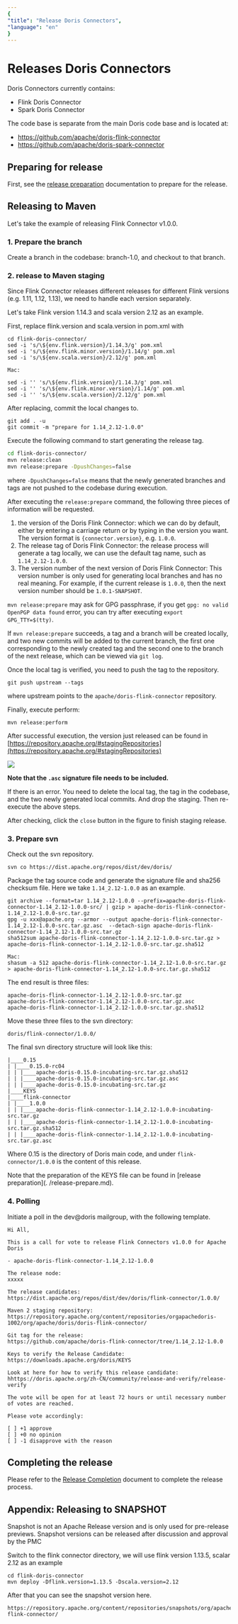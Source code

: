 ```yaml
---
{
"title": "Release Doris Connectors",
"language": "en"
}
---
```


<!-- 
Licensed to the Apache Software Foundation (ASF) under one
or more contributor license agreements.  See the NOTICE file
distributed with this work for additional information
regarding copyright ownership.  The ASF licenses this file
to you under the Apache License, Version 2.0 (the
"License"); you may not use this file except in compliance
with the License.  You may obtain a copy of the License at

  http://www.apache.org/licenses/LICENSE-2.0

Unless required by applicable law or agreed to in writing,
software distributed under the License is distributed on an
"AS IS" BASIS, WITHOUT WARRANTIES OR CONDITIONS OF ANY
KIND, either express or implied.  See the License for the
specific language governing permissions and limitations
under the License.
-->

# Releases Doris Connectors

Doris Connectors currently contains:

* Flink Doris Connector
* Spark Doris Connector

The code base is separate from the main Doris code base and is located at:

- https://github.com/apache/doris-flink-connector
- https://github.com/apache/doris-spark-connector

## Preparing for release

First, see the [release preparation](./release-prepare.md) documentation to prepare for the release.

## Releasing to Maven

Let's take the example of releasing Flink Connector v1.0.0.

### 1. Prepare the branch

Create a branch in the codebase: branch-1.0, and checkout to that branch.

### 2. release to Maven staging

Since Flink Connector releases different releases for different Flink versions (e.g. 1.11, 1.12, 1.13), we need to handle each version separately.

Let's take Flink version 1.14.3 and scala version 2.12 as an example.

First, replace flink.version and scala.version in pom.xml with

```
cd flink-doris-connector/
sed -i 's/\${env.flink.version}/1.14.3/g' pom.xml
sed -i 's/\${env.flink.minor.version}/1.14/g' pom.xml
sed -i 's/\${env.scala.version}/2.12/g' pom.xml

Mac:

sed -i '' 's/\${env.flink.version}/1.14.3/g' pom.xml
sed -i '' 's/\${env.flink.minor.version}/1.14/g' pom.xml
sed -i '' 's/\${env.scala.version}/2.12/g' pom.xml
```

After replacing, commit the local changes to.

```
git add . -u
git commit -m "prepare for 1.14_2.12-1.0.0"
```

Execute the following command to start generating the release tag.

```bash
cd flink-doris-connector/
mvn release:clean
mvn release:prepare -DpushChanges=false
```

where `-DpushChanges=false` means that the newly generated branches and tags are not pushed to the codebase during execution.

After executing the `release:prepare` command, the following three pieces of information will be requested.

1. the version of the Doris Flink Connector: which we can do by default, either by entering a carriage return or by typing in the version you want. The version format is `{connector.version}`, e.g. `1.0.0`.
2. The release tag of Doris Flink Connector: the release process will generate a tag locally, we can use the default tag name, such as `1.14_2.12-1.0.0`.
3. The version number of the next version of Doris Flink Connector: This version number is only used for generating local branches and has no real meaning. For example, if the current release is `1.0.0`, then the next version number should be `1.0.1-SNAPSHOT`.

`mvn release:prepare` may ask for GPG passphrase, if you get `gpg: no valid OpenPGP data found` error, you can try after executing `export GPG_TTY=$(tty)`.

If `mvn release:prepare` succeeds, a tag and a branch will be created locally, and two new commits will be added to the current branch, the first one corresponding to the newly created tag and the second one to the branch of the next release, which can be viewed via `git log`.

Once the local tag is verified, you need to push the tag to the repository.

`git push upstream --tags`

where upstream points to the `apache/doris-flink-connector` repository.

Finally, execute perform:

```
mvn release:perform
```

After successful execution, the version just released can be found in [https://repository.apache.org/#stagingRepositories](https://repository.apache.org/#stagingRepositories)

![](/docs/images/staging-repositories.png)

**Note that the `.asc` signature file needs to be included.**

If there is an error. You need to delete the local tag, the tag in the codebase, and the two newly generated local commits. And drop the staging. Then re-execute the above steps.

After checking, click the `close` button in the figure to finish staging release.

### 3. Prepare svn

Check out the svn repository.

```
svn co https://dist.apache.org/repos/dist/dev/doris/
```

Package the tag source code and generate the signature file and sha256 checksum file. Here we take `1.14_2.12-1.0.0` as an example.

```
git archive --format=tar 1.14_2.12-1.0.0 --prefix=apache-doris-flink-connector-1.14_2.12-1.0.0-src/ | gzip > apache-doris-flink-connector-1.14_2.12-1.0.0-src.tar.gz
gpg -u xxx@apache.org --armor --output apache-doris-flink-connector-1.14_2.12-1.0.0-src.tar.gz.asc  --detach-sign apache-doris-flink-connector-1.14_2.12-1.0.0-src.tar.gz
sha512sum apache-doris-flink-connector-1.14_2.12-1.0.0-src.tar.gz > apache-doris-flink-connector-1.14_2.12-1.0.0-src.tar.gz.sha512

Mac:
shasum -a 512 apache-doris-flink-connector-1.14_2.12-1.0.0-src.tar.gz > apache-doris-flink-connector-1.14_2.12-1.0.0-src.tar.gz.sha512
```

The end result is three files:

```
apache-doris-flink-connector-1.14_2.12-1.0.0-src.tar.gz
apache-doris-flink-connector-1.14_2.12-1.0.0-src.tar.gz.asc
apache-doris-flink-connector-1.14_2.12-1.0.0-src.tar.gz.sha512
```

Move these three files to the svn directory:

```
doris/flink-connector/1.0.0/
```

The final svn directory structure will look like this:

```
|____0.15
| |____0.15.0-rc04
| | |____apache-doris-0.15.0-incubating-src.tar.gz.sha512
| | |____apache-doris-0.15.0-incubating-src.tar.gz.asc
| | |____apache-doris-0.15.0-incubating-src.tar.gz
|____KEYS
|____flink-connector
| |____1.0.0
| | |____apache-doris-flink-connector-1.14_2.12-1.0.0-incubating-src.tar.gz
| | |____apache-doris-flink-connector-1.14_2.12-1.0.0-incubating-src.tar.gz.sha512
| | |____apache-doris-flink-connector-1.14_2.12-1.0.0-incubating-src.tar.gz.asc
```

Where 0.15 is the directory of Doris main code, and under `flink-connector/1.0.0` is the content of this release.

Note that the preparation of the KEYS file can be found in [release preparation](. /release-prepare.md).

### 4. Polling

Initiate a poll in the dev@doris mailgroup, with the following template.

```
Hi All,

This is a call for vote to release Flink Connectors v1.0.0 for Apache Doris

- apache-doris-flink-connector-1.14_2.12-1.0.0

The release node:
xxxxx

The release candidates:
https://dist.apache.org/repos/dist/dev/doris/flink-connector/1.0.0/

Maven 2 staging repository:
https://repository.apache.org/content/repositories/orgapachedoris-1002/org/apache/doris/doris-flink-connector/

Git tag for the release:
https://github.com/apache/doris-flink-connector/tree/1.14_2.12-1.0.0

Keys to verify the Release Candidate:
https://downloads.apache.org/doris/KEYS

Look at here for how to verify this release candidate:
hhttps://doris.apache.org/zh-CN/community/release-and-verify/release-verify

The vote will be open for at least 72 hours or until necessary number of votes are reached.

Please vote accordingly:

[ ] +1 approve
[ ] +0 no opinion
[ ] -1 disapprove with the reason
```

## Completing the release

Please refer to the [Release Completion](./release-complete.md) document to complete the release process.

## Appendix: Releasing to SNAPSHOT

Snapshot is not an Apache Release version and is only used for pre-release previews. Snapshot versions can be released after discussion and approval by the PMC

Switch to the flink connector directory, we will use flink version 1.13.5, scalar 2.12 as an example

```
cd flink-doris-connector
mvn deploy -Dflink.version=1.13.5 -Dscala.version=2.12
```

After that you can see the snapshot version here.

```
https://repository.apache.org/content/repositories/snapshots/org/apache/doris/doris-flink-connector/
```
